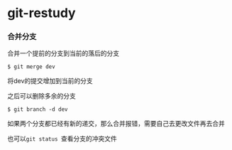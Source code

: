 # git-restudy

### 合并分支

合并一个提前的分支到当前的落后的分支

```shell
$ git merge dev 
```

将dev的提交增加到当前的分支

之后可以删除多余的分支

```shell
$ git branch -d dev
```

如果两个分支都已经有新的递交，那么合并报错，需要自己去更改文件再去合并

也可以`git status `查看分支的冲突文件